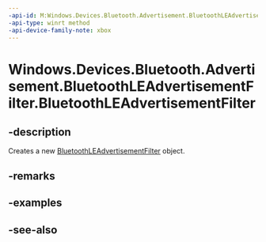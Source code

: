 ```yaml
---
-api-id: M:Windows.Devices.Bluetooth.Advertisement.BluetoothLEAdvertisementFilter.#ctor
-api-type: winrt method
-api-device-family-note: xbox
---
```


<!-- Method syntax
public BluetoothLEAdvertisementFilter()
-->

# Windows.Devices.Bluetooth.Advertisement.BluetoothLEAdvertisementFilter.BluetoothLEAdvertisementFilter

## -description
Creates a new [BluetoothLEAdvertisementFilter](bluetoothleadvertisementfilter.md) object.

## -remarks

## -examples

## -see-also
